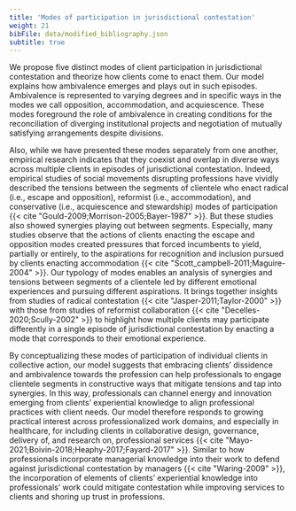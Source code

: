 ```yaml
---
title: 'Modes of participation in jurisdictional contestation'
weight: 21
bibFile: data/modified_bibliography.json
subtitle: true
---
```


We propose five distinct modes of client participation in jurisdictional contestation and theorize how clients come to enact them. Our model explains how ambivalence emerges and plays out in such episodes. Ambivalence is represented to varying degrees and in specific ways in the modes we call opposition, accommodation, and acquiescence. These modes foreground the role of ambivalence in creating conditions for the reconciliation of diverging institutional projects and negotiation of mutually satisfying arrangements despite divisions.

Also, while we have presented these modes separately from one another, empirical research indicates that they coexist and overlap in diverse ways across multiple clients in episodes of jurisdictional contestation. Indeed, empirical studies of social movements disrupting professions have vividly described the tensions between the segments of clientele who enact radical (i.e., escape and opposition), reformist (i.e., accommodation), and conservative (i.e., acquiescence and stewardship) modes of participation {{< cite "Gould-2009;Morrison-2005;Bayer-1987" >}}. But these studies also showed synergies playing out between segments. Especially, many studies observe that the actions of clients enacting the escape and opposition modes created pressures that forced incumbents to yield, partially or entirely, to the aspirations for recognition and inclusion pursued by clients enacting accommodation {{< cite "Scott_campbell-2011;Maguire-2004" >}}. Our typology of modes enables an analysis of synergies and tensions between segments of a clientele led by different emotional experiences and pursuing different aspirations. It brings together insights from studies of radical contestation {{< cite "Jasper-2011;Taylor-2000" >}} with those from studies of reformist collaboration {{< cite "Decelles-2020;Scully-2002" >}} to highlight how multiple clients may participate differently in a single episode of jurisdictional contestation by enacting a mode that corresponds to their emotional experience.

By conceptualizing these modes of participation of individual clients in collective action, our model suggests that embracing clients’ dissidence and ambivalence towards the profession can help professionals to engage clientele segments in constructive ways that mitigate tensions and tap into synergies. In this way, professionals can channel energy and innovation emerging from clients’ experiential knowledge to align professional practices with client needs. Our model therefore responds to growing practical interest across professionalized work domains, and especially in healthcare, for including clients in collaborative design, governance, delivery of, and research on, professional services {{< cite "Mayo-2021;Boivin-2018;Heaphy-2017;Fayard-2017" >}}. Similar to how professionals incorporate managerial knowledge into their work to defend against jurisdictional contestation by managers {{< cite "Waring-2009" >}}, the incorporation of elements of clients’ experiential knowledge into professionals’ work could mitigate contestation while improving services to clients and shoring up trust in professions.
